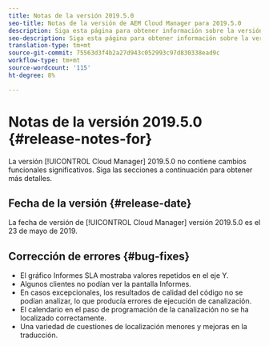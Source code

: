```yaml
---
title: Notas de la versión 2019.5.0
seo-title: Notas de la versión de AEM Cloud Manager para 2019.5.0
description: Siga esta página para obtener información sobre la versión 2019.5.0 de Cloud Manager.
seo-description: Siga esta página para obtener información sobre la versión 2019.5.0 de AEM Cloud Manager.
translation-type: tm+mt
source-git-commit: 75563d3f4b2a27d943c052993c97d830338ead9c
workflow-type: tm+mt
source-wordcount: '115'
ht-degree: 8%

---
```



# Notas de la versión 2019.5.0 {#release-notes-for}

La versión [!UICONTROL Cloud Manager] 2019.5.0 no contiene cambios funcionales significativos. Siga las secciones a continuación para obtener más detalles.

## Fecha de la versión {#release-date}

La fecha de versión de [!UICONTROL Cloud Manager] versión 2019.5.0 es el 23 de mayo de 2019.


## Corrección de errores {#bug-fixes}

* El gráfico Informes SLA mostraba valores repetidos en el eje Y.
* Algunos clientes no podían ver la pantalla Informes.
* En casos excepcionales, los resultados de calidad del código no se podían analizar, lo que producía errores de ejecución de canalización.
* El calendario en el paso de programación de la canalización no se ha localizado correctamente.
* Una variedad de cuestiones de localización menores y mejoras en la traducción.